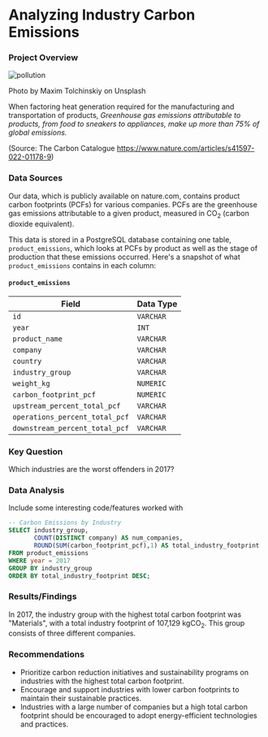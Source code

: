 # Analyzing Industry Carbon Emissions

### Project Overview

![pollution](https://github.com/user-attachments/assets/a00114a4-ab24-409b-b703-fce8f311b9cd)

Photo by Maxim Tolchinskiy on Unsplash
  
When factoring heat generation required for the manufacturing and transportation of products, _Greenhouse gas emissions attributable to products, from food to sneakers to appliances, make up more than 75% of global emissions._

(Source: The Carbon Catalogue https://www.nature.com/articles/s41597-022-01178-9)

### Data Sources

Our data, which is publicly available on nature.com, contains product carbon footprints (PCFs) for various companies. PCFs are the greenhouse gas emissions attributable to a given product, measured in CO<sub>2</sub> (carbon dioxide equivalent).

This data is stored in a PostgreSQL database containing one table, `product_emissions`, which looks at PCFs by product as well as the stage of production that these emissions occurred. Here's a snapshot of what `product_emissions` contains in each column:

<h4><code>product_emissions</code></h4>

<table>
  <thead>
    <tr>
      <th>Field</th>
      <th>Data Type</th>
    </tr>
  </thead>
  <tbody>
    <tr>
      <td><code>id</code></td>
      <td><code>VARCHAR</code></td>
    </tr>
    <tr>
      <td><code>year</code></td>
      <td><code>INT</code></td>
    </tr>
    <tr>
      <td><code>product_name</code></td>
      <td><code>VARCHAR</code></td>
    </tr>
    <tr>
      <td><code>company</code></td>
      <td><code>VARCHAR</code></td>
    </tr>
    <tr>
      <td><code>country</code></td>
      <td><code>VARCHAR</code></td>
    </tr>
    <tr>
      <td><code>industry_group</code></td>
      <td><code>VARCHAR</code></td>
    </tr>
    <tr>
      <td><code>weight_kg</code></td>
      <td><code>NUMERIC</code></td>
    </tr>
    <tr>
      <td><code>carbon_footprint_pcf</code></td>
      <td><code>NUMERIC</code></td>
    </tr>
    <tr>
      <td><code>upstream_percent_total_pcf</code></td>
      <td><code>VARCHAR</code></td>
    </tr>
    <tr>
      <td><code>operations_percent_total_pcf</code></td>
      <td><code>VARCHAR</code></td>
    </tr>
    <tr>
      <td><code>downstream_percent_total_pcf</code></td>
      <td><code>VARCHAR</code></td>
    </tr>
  </tbody>
</table>

### Key Question
Which industries are the worst offenders in 2017?

### Data Analysis
Include some interesting code/features worked with

```sql
-- Carbon Emissions by Industry
SELECT industry_group,
       COUNT(DISTINCT company) AS num_companies,
       ROUND(SUM(carbon_footprint_pcf),1) AS total_industry_footprint
FROM product_emissions
WHERE year = 2017
GROUP BY industry_group
ORDER BY total_industry_footprint DESC;
```

### Results/Findings
In 2017, the industry group with the highest total carbon footprint was "Materials", with a total industry footprint of 107,129 kgCO<sub>2</sub>. This group consists of three different companies.

### Recommendations
- Prioritize carbon reduction initiatives and sustainability programs on industries with the highest total carbon footprint.
- Encourage and support industries with lower carbon footprints to maintain their sustainable practices.
- Industries with a large number of companies but a high total carbon footprint should be encouraged to adopt energy-efficient technologies and practices.

